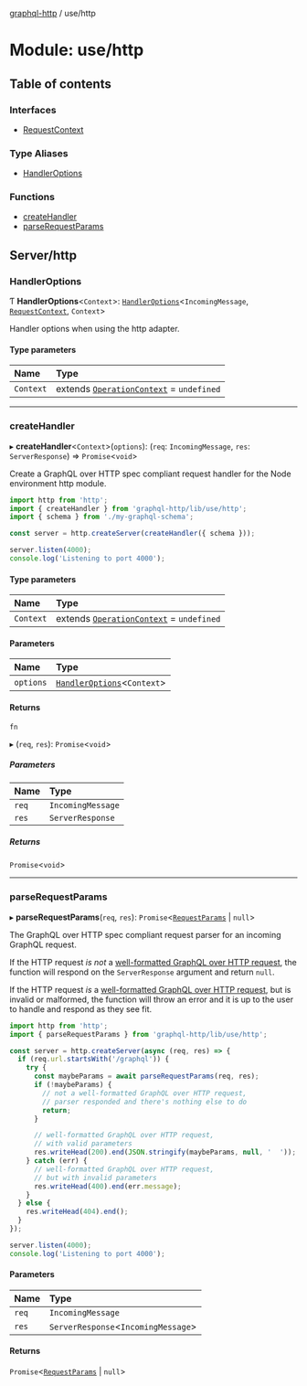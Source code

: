 [graphql-http](../README.md) / use/http

# Module: use/http

## Table of contents

### Interfaces

- [RequestContext](../interfaces/use_http.RequestContext.md)

### Type Aliases

- [HandlerOptions](use_http.md#handleroptions)

### Functions

- [createHandler](use_http.md#createhandler)
- [parseRequestParams](use_http.md#parserequestparams)

## Server/http

### HandlerOptions

Ƭ **HandlerOptions**<`Context`\>: [`HandlerOptions`](../interfaces/handler.HandlerOptions.md)<`IncomingMessage`, [`RequestContext`](../interfaces/use_http.RequestContext.md), `Context`\>

Handler options when using the http adapter.

#### Type parameters

| Name | Type |
| :------ | :------ |
| `Context` | extends [`OperationContext`](handler.md#operationcontext) = `undefined` |

___

### createHandler

▸ **createHandler**<`Context`\>(`options`): (`req`: `IncomingMessage`, `res`: `ServerResponse`) => `Promise`<`void`\>

Create a GraphQL over HTTP spec compliant request handler for
the Node environment http module.

```js
import http from 'http';
import { createHandler } from 'graphql-http/lib/use/http';
import { schema } from './my-graphql-schema';

const server = http.createServer(createHandler({ schema }));

server.listen(4000);
console.log('Listening to port 4000');
```

#### Type parameters

| Name | Type |
| :------ | :------ |
| `Context` | extends [`OperationContext`](handler.md#operationcontext) = `undefined` |

#### Parameters

| Name | Type |
| :------ | :------ |
| `options` | [`HandlerOptions`](use_http.md#handleroptions)<`Context`\> |

#### Returns

`fn`

▸ (`req`, `res`): `Promise`<`void`\>

##### Parameters

| Name | Type |
| :------ | :------ |
| `req` | `IncomingMessage` |
| `res` | `ServerResponse` |

##### Returns

`Promise`<`void`\>

___

### parseRequestParams

▸ **parseRequestParams**(`req`, `res`): `Promise`<[`RequestParams`](../interfaces/common.RequestParams.md) \| ``null``\>

The GraphQL over HTTP spec compliant request parser for an incoming GraphQL request.

If the HTTP request _is not_ a [well-formatted GraphQL over HTTP request](https://graphql.github.io/graphql-over-http/draft/#sec-Request), the function will respond
on the `ServerResponse` argument and return `null`.

If the HTTP request _is_ a [well-formatted GraphQL over HTTP request](https://graphql.github.io/graphql-over-http/draft/#sec-Request), but is invalid or malformed,
the function will throw an error and it is up to the user to handle and respond as they see fit.

```js
import http from 'http';
import { parseRequestParams } from 'graphql-http/lib/use/http';

const server = http.createServer(async (req, res) => {
  if (req.url.startsWith('/graphql')) {
    try {
      const maybeParams = await parseRequestParams(req, res);
      if (!maybeParams) {
        // not a well-formatted GraphQL over HTTP request,
        // parser responded and there's nothing else to do
        return;
      }

      // well-formatted GraphQL over HTTP request,
      // with valid parameters
      res.writeHead(200).end(JSON.stringify(maybeParams, null, '  '));
    } catch (err) {
      // well-formatted GraphQL over HTTP request,
      // but with invalid parameters
      res.writeHead(400).end(err.message);
    }
  } else {
    res.writeHead(404).end();
  }
});

server.listen(4000);
console.log('Listening to port 4000');
```

#### Parameters

| Name | Type |
| :------ | :------ |
| `req` | `IncomingMessage` |
| `res` | `ServerResponse`<`IncomingMessage`\> |

#### Returns

`Promise`<[`RequestParams`](../interfaces/common.RequestParams.md) \| ``null``\>
